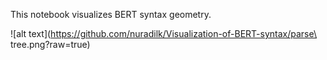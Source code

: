 This notebook visualizes BERT syntax geometry.

![alt text](https://github.com/nuradilk/Visualization-of-BERT-syntax/parse\ tree.png?raw=true)
